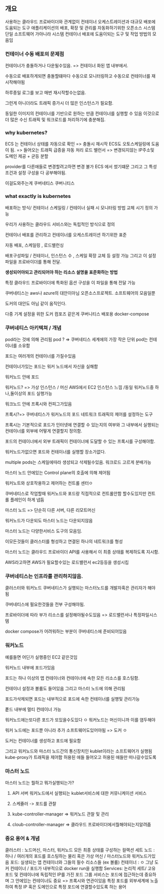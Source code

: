 ## 개요

사용하는 클라우드 프로바이더와 관계없이 컨테이너 오케스트레이션과 대규모 배포에 도움되는 도구
애플리케이션의 배포, 확장 및 관리를 자동화하기위한 오픈소스 시스템
단일 소프트웨어 가아니라 시스템
컨테이너 배포에 도움이되는 도구 및 작업 방법의 모음임

### 컨테이너 수동 배포의 문제점

컨테이너가 충돌하거나 다운될수있음. => 컨테이너 화된 앱 내부에서.

수동으로 배포하게되면 충돌할떄마다 수동으로 모니터링하고 수동으로 컨테이너를 재시작해야됨

하루종일 로그를 보고 매번 재시작할수는없음.

그런게 아니더라도 트래픽 증가시 더 많은 인스턴스가 필요함.

동일한 이미지의 컨테이너를 기반으로 원하는 만큼 컨테이너를 실행할 수 있음 이것으로 더 많은 수신 트래픽 및 워크로드를 처리하기에 충분해짐.

### why kubernetes?

ECS 는 컨테이너 상태를 자동으로 확인 => 충돌시 재시작
ECS도 오토스케일링에 도움이 됨. => 들어오는 트래픽 급증을 자동 처리
로드 밸런서 => 변경되지않는 IP주소및 도메인 제공 + 균등 분할

provider를 다른애들로 변경할려고하면 변경 불가 ECS 에서 썼기떄문
그리고 그 특성 조건과 설정 구성을 다 공부해야됨.

이걸도와주는게 쿠버네티스
쿠버니티스

### what exactly is kubernetes

배포하는 방식/ 컨테이너 스케일링 / 컨테이너 실패 시 모니터링 방법 교체 시기 정의 가능

우리가 사용하는 클라우드 서비스와는 독립적인 방식으로 정의

컨테이너 배포를 관리하고 컨테이너를 오케스트레이션 하기위한 표준

자동 배포, 스케일링 , 로드밸런싱

배포구성파일 / 컨테이너, 인스턴스 수 , 스케일 확장 교체 등 설정 가능 그리고 이 설정 파일을 프로바이더를 통해 전달.

**생성되어야되고 관리되어야 하는 리소스 설명을 표준화하는 방법**

특정 클라우드 프로바이더에 특화된 옵션 구성을 이 파일을 통해 전달 가능

쿠버네티스는 aws나 azure의 대안이아님 오픈소스프로젝트. 소프트웨어의 모음일뿐

도커의 대안도 아님 같이 움직인다.

다중 기계 설정을 위한 도커 컴포즈 같은게 쿠버니티스 배포용 docker-compose

### 쿠버네티스 아키텍쳐 / 개념

pod라는 것에 의해 관리됨
pod ? => 쿠버네티스 세계에의 가장 작은 단위
pod는 컨테이너를 소유함

포드는 여러개의 컨테이너를 가질수있음

컨테이너가있는 포드는 워커 노드에서 자신을 실해함

워커노드 안에 포드

워커노드? => 가상 인스턴스 / 머신 AWS에서 EC2 인스턴스 느낌 /동일 워커노드중 하나,둘이상의 포드 실행가능

워크노드 안에 프록시와 컨피그가있음

프록시?=> 쿠버네티스가 워커노드의 포드 네트워크 트래픽의 제어를 설정하는 도구

프록시는 기본적으로 포드가 인터넷에 연결할 수 있는지의 여부와 그 내부에서 실행되는 컨테이너를 외부에 어떻게 연결할지 정의함.

포드의 컨테이너에서 외부 트래픽이 컨테이너에 도달할 수 있는 프록시를 구성해야함.

워커노드가없으면 포드와 컨테이너를 실행할 장소가없다.

multiple pods는 스케일에따라 생성되고 삭제될수있음. 워크로드 고르게 분배가능

마스터 노드 안에있는 Control plane의 호출에 의해 제어됨

워커노트와 상호작용하고 제어하는 컨트롤 센터ㅇ

쿠버네티스로 작업할때 워커노드와 포드랑 직접적으로 컨트롤안함 할수도있지만 컨트롤 플레인이 하게 냅둠

마스터 노드 => 단순히 다른 서버, 다른 리모트머신

워커노드가 다운되도 마스터 노드는 다운되지않음

마스터 노드는 다양한서비스 도구의 모음임.

이모든것들이 클러스터를 형성하고 연결된 하나의 네트워크를 형성

마스터 노드는 클라우드 프로바이더 API를 사용해서 이 최종 상태를 복제하도록 지시함.

AWS라고하면 AWS가 필요할수있는 로드밸런서 ec2등등을 생성시킴

### 쿠버네티스는 인프라를 관리하지않음.

클러스터와 워커노드 쿠버네티스가 실행되는 마스터노드를 개발자혹은 관리자가 해야됨

쿠버네티스에 필요한것들을 전부 구성해야됨.

프로바이더에 따라 부가 리소스를 설정해야될수도있음 => 로드밸런서나 특정파일시스템

docker compose가 어려워하는 부분이 쿠버네티스에 준비되어있음

### 워커노드

예를들면 어딘가 실행중인 EC2 같은것임

워커노드 내부에 포드가있음

포드는 하나 이상의 앱 컨테이너와 컨테이너에 속한 모든 리소스를 호스팅함.

컨테이너 설정과 볼륨도 들어있음 그리고 마스터 노드에 의해 관리됨

포드가삭제되면 포드는 내부적으로 포드에 속한 컨테이너를 실행및 관리가능

퐅드 내부에 멀티 컨테이너 가능

워커노드에는또다른 포드가 또있을수도있다 ㅇ 워커노드는 머신이니까 이를 염두해야

워커 노드에는 포드뿐 아니라 추가 소프트웨어도있어야됨 => 도커 ㅇ

도커는 컨테이너를 생성하고 포드에 필요함

그리고 워커노드와 마스터 노드간의 통신장치인 kublet이라는 소프트웨어가 실행됨
kube-proxy가 트래픽을 제어함 허용된 애들 들어오고 허용된 애들만 떠나갈수있도록

### 마스터 노드

마스터 노드는 뭘하고 뭐가실행되는가?

1.  API 서버 워커노드에서 실행되는 kublet서비스에 대한 커뮤니케이션 서비스

2.  스케쥴러 -> 포드를 관찰

3.  kube-controller-manager => 워커노드 관찰 및 관리

4.  cloub-controller-manager => 클라우드 프로바이더에서뭘해야되는지알려줌

### 중요 용어 & 개념

클러스터 : 노드머신, 마스터, 워커노드 모든 최종 상태를 구성하는 컬랙션 세트
노드 : 하나 / 여러개의 포드를 호스팅하는 물리 혹은 가상 머신 / 마스터노드와 워커노드가있음
포드: 실생되는 앱 컨테이너와 그들의 필수 리소스들 (ex 볼륨)
컨테이너 : ㅇ 그냥 도커 컨테이너 / 포드가 내부적으로 docker run을 실행함
Services: 논리적 세트/ 고유 포드 및 컨테이너에 독립적인 IP를 가진 포드 그룹
서비스는 포드에 접근하는데 중요하며 그 안에있는 컨테이너도 중요 => 프록시와 연관이있음
특정 포드를 외부세계에 노출하여 특정 IP 혹은 도메인으로 특정 포드에 연결할수있도록 하는 용어
